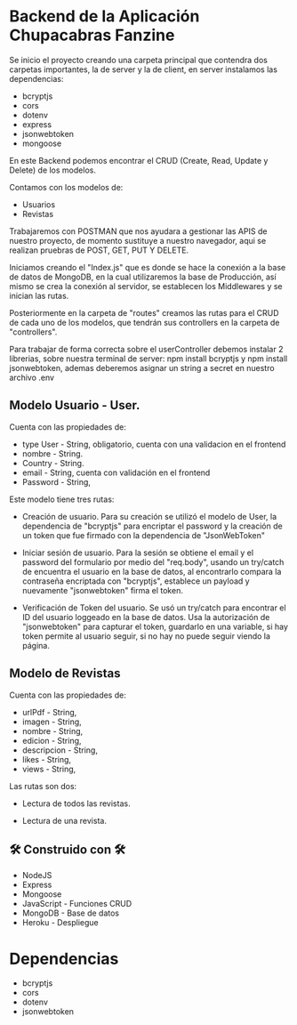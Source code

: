 # Backend de la Aplicación Chupacabras Fanzine

Se inicio el proyecto creando una carpeta principal
que contendra dos carpetas importantes, la de server
y la de client, en server instalamos las dependencias:

* bcryptjs
* cors
* dotenv
* express
* jsonwebtoken
* mongoose

En este Backend podemos encontrar el CRUD (Create, Read, Update y Delete) de los modelos.

Contamos con los modelos de:
* Usuarios 
* Revistas

Trabajaremos con POSTMAN que nos ayudara a gestionar las APIS de nuestro proyecto, de momento sustituye a nuestro navegador, aqui se realizan pruebras de POST, GET, PUT Y DELETE. 

Iniciamos creando el "Index.js" que es donde se hace la conexión a la base de datos de MongoDB, en la cual utilizaremos la base de Producción, así mismo se crea la conexión al servidor, se establecen los Middlewares y se inician las rutas. 

Posteriormente en la carpeta de "routes" creamos las rutas para el CRUD de cada uno de los modelos, que tendrán sus controllers en la carpeta de "controllers".

Para trabajar de forma correcta sobre el userController debemos instalar 2 librerias, sobre nuestra terminal de server: npm install bcryptjs y npm install jsonwebtoken, ademas deberemos asignar un string a secret en nuestro archivo .env 

## Modelo Usuario - User. 

Cuenta con las propiedades de:

* type User - String, obligatorio, cuenta con una validacion en el frontend
* nombre - String.
* Country - String.
* email - String, cuenta con validación en el frontend
* Password - String,


Este modelo tiene tres rutas:

* Creación de usuario. 
Para su creación se utilizó el modelo de User, la dependencia de "bcryptjs" para encriptar el password y la creación de un token que fue firmado con la dependencia de "JsonWebToken"

* Iniciar sesión de usuario.
Para la sesión se obtiene el email y el password del formulario por medio del "req.body", usando un try/catch de encuentra el usuario en la base de datos, al encontrarlo compara la contraseña encriptada con "bcryptjs", establece un payload y nuevamente "jsonwebtoken" firma el token.

* Verificación de Token del usuario.
Se usó un try/catch para encontrar el ID del usuario loggeado en la base de datos.
Usa la autorización de "jsonwebtoken" para capturar el token, guardarlo en una variable, si hay token permite al usuario seguir, si no hay no puede seguir viendo la página.

## Modelo de Revistas  

Cuenta con las propiedades de:

* urlPdf - String,
* imagen - String,
* nombre - String,
* edicion - String,
* descripcion - String,
* likes - String,
* views - String,

Las rutas son dos: 

* Lectura de todos las revistas. 

* Lectura de una revista.

## 🛠 Construido con 🛠

* NodeJS
* Express
* Mongoose
* JavaScript - Funciones CRUD
* MongoDB - Base de datos
* Heroku - Despliegue

# Dependencias

* bcryptjs
* cors
* dotenv
* jsonwebtoken

